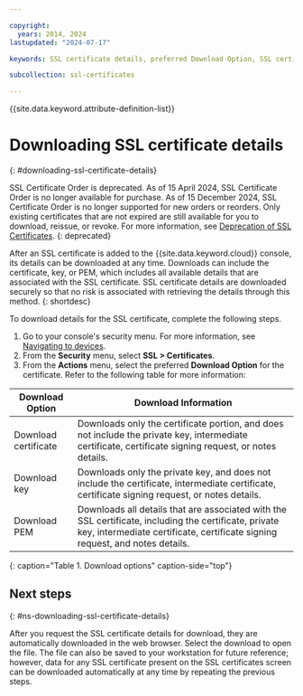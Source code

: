 ```yaml
---

copyright:
  years: 2014, 2024
lastupdated: "2024-07-17"

keywords: SSL certificate details, preferred Download Option, SSL certificate download details

subcollection: ssl-certificates

---
```


{{site.data.keyword.attribute-definition-list}}

# Downloading SSL certificate details
{: #downloading-ssl-certificate-details}

SSL Certificate Order is deprecated. As of 15 April 2024, SSL Certificate Order is no longer available for purchase. As of 15 December 2024, SSL Certificate Order is no longer supported for new orders or reorders. Only existing certificates that are not expired are still available for you to download, reissue, or revoke. For more information, see [Deprecation of SSL Certificates](/docs/ssl-certificates?topic=ssl-certificates-deprecation).
{: deprecated}

After an SSL certificate is added to the {{site.data.keyword.cloud}} console, its details can be downloaded at any time. Downloads can include the certificate, key, or PEM, which includes all available details that are associated with the SSL certificate. SSL certificate details are downloaded securely so that no risk is associated with retrieving the details through this method.
{: shortdesc}

To download details for the SSL certificate, complete the following steps.

1. Go to your console's security menu. For more information, see [Navigating to devices](/docs/ssl-certificates?topic=ssl-certificates-navigating-devices).
2. From the **Security** menu, select **SSL > Certificates**.
3. From the **Actions** menu, select the preferred **Download Option** for the certificate. Refer to the following table for more information:

| Download Option      | Download Information |
| -------------------- | -------------------- |
| Download certificate | Downloads only the certificate portion, and does not include the private key, intermediate certificate, certificate signing request, or notes details. |
| Download key         | Downloads only the private key, and does not include the certificate, intermediate certificate, certificate signing request, or notes details. |
| Download PEM         | Downloads all details that are associated with the SSL certificate, including the certificate, private key, intermediate certificate, certificate signing request, and notes details. |
{: caption="Table 1. Download options" caption-side="top"}

## Next steps
{: #ns-downloading-ssl-certificate-details}

After you request the SSL certificate details for download, they are automatically downloaded in the web browser. Select the download to open the file. The file can also be saved to your workstation for future reference; however, data for any SSL certificate present on the SSL certificates screen can be downloaded automatically at any time by repeating the previous steps.
